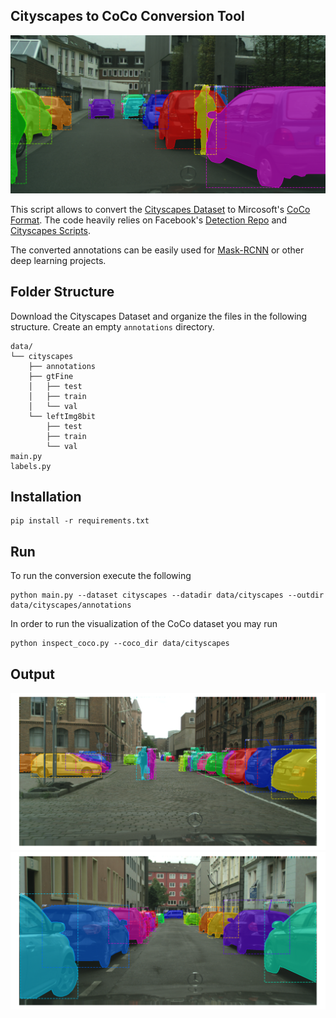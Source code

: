 ## Cityscapes to CoCo Conversion Tool
![](assets/preview.png)

This script allows to convert the [Cityscapes Dataset](https://www.cityscapes-dataset.com/) to Mircosoft's [CoCo Format](http://cocodataset.org/). The code heavily relies on Facebook's [Detection Repo](https://github.com/facebookresearch/Detectron/blob/master/tools/convert_cityscapes_to_coco.py) and [Cityscapes Scripts](https://github.com/mcordts/cityscapesScripts). 

The converted annotations can be easily used for [Mask-RCNN](https://github.com/matterport/Mask_RCNN) or other deep learning projects.


## Folder Structure
Download the Cityscapes Dataset and organize the files in the following structure. Create an empty `annotations` directory.
```
data/
└── cityscapes
    ├── annotations
    ├── gtFine
    │   ├── test
    │   ├── train
    │   └── val
    └── leftImg8bit
        ├── test
        ├── train
        └── val
main.py
labels.py
```

## Installation
```
pip install -r requirements.txt 
```


## Run
To run the conversion execute the following
```
python main.py --dataset cityscapes --datadir data/cityscapes --outdir data/cityscapes/annotations
```

In order to run the visualization of the CoCo dataset you may run
```
python inspect_coco.py --coco_dir data/cityscapes
```

## Output
![vis1](assets/plot1.png "Cityscapes in CoCo format") ![vis2](assets/plot2.png "Cityscapes in CoCo format")